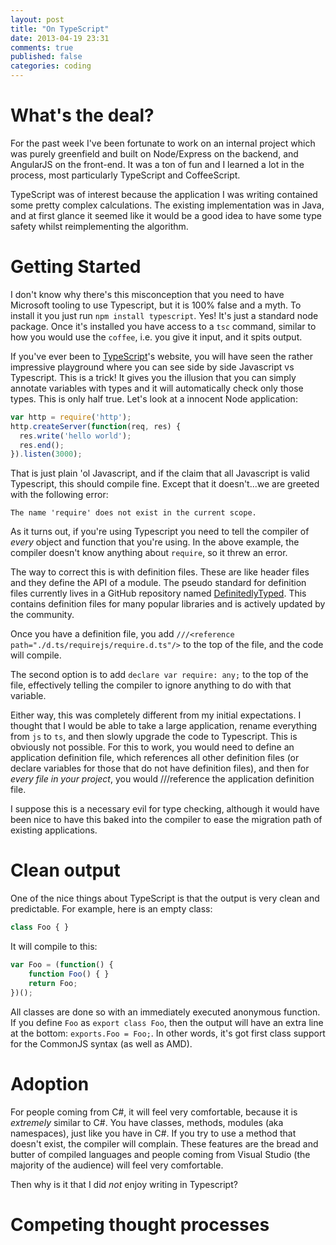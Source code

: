```yaml
---
layout: post
title: "On TypeScript"
date: 2013-04-19 23:31
comments: true
published: false
categories: coding
---
```


# What's the deal?

For the past week I've been fortunate to work on an internal project which was purely greenfield and built on Node/Express on the backend, and AngularJS on the front-end.  It was a ton of fun and I learned a lot in the process, most particularly TypeScript and CoffeeScript.

TypeScript was of interest because the application I was writing contained some pretty complex calculations.  The existing implementation was in Java, and at first glance it seemed like it would be a good idea to have some type safety whilst reimplementing the algorithm.

# Getting Started

I don't know why there's this misconception that you need to have Microsoft tooling to use Typescript, but it is 100% false and a myth.  To install it you just run `npm install typescript`.  Yes!  It's just a standard node package.  Once it's installed you have access to a `tsc` command, similar to how you would use the `coffee`, i.e. you give it input, and it spits output.

If you've ever been to [TypeScript](http://typescriptlang.org)'s website, you will have seen the rather impressive playground where you can see side by side Javascript vs Typescript.  This is a trick!  It gives you the illusion that you can simply annotate variables with types and it will automatically check only those types.  This is only half true.  Let's look at a innocent Node application:

``` javascript
var http = require('http');
http.createServer(function(req, res) {
  res.write('hello world');
  res.end();
}).listen(3000);
```

That is just plain 'ol Javascript, and if the claim that all Javascript is valid Typescript, this should compile fine.  Except that it doesn't...we are greeted with the following error:

```
The name 'require' does not exist in the current scope.
```

As it turns out, if you're using Typescript you need to tell the compiler of _every_ object and function that you're using.  In the above example, the compiler doesn't know anything about `require`, so it threw an error.

The way to correct this is with definition files.  These are like header files and they define the API of a module.  The pseudo standard for definition files currently lives in a GitHub repository named [DefinitedlyTyped](https://github.com/borisyankov/DefinitelyTyped).  This contains definition files for many popular libraries and is actively updated by the community.

Once you have a definition file, you add `///<reference path="./d.ts/requirejs/require.d.ts"/>` to the top of the file, and the code will compile.

The second option is to add `declare var require: any;` to the top of the file, effectively telling the compiler to ignore anything to do with that variable.

Either way, this was completely different from my initial expectations.  I thought that I would be able to take a large application, rename everything from `js` to `ts`, and then slowly upgrade the code to Typescript.  This is obviously not possible.  For this to work, you would need to define an application definition file, which references all other definition files (or declare variables for those that do not have definition files), and then for _every file in your project_, you would ///reference the application definition file.

I suppose this is a necessary evil for type checking, although it would have been nice to have this baked into the compiler to ease the migration path of existing applications.

# Clean output

One of the nice things about TypeScript is that the output is very clean and predictable.  For example, here is an empty class:

``` javascript
class Foo { }
```

It will compile to this:

``` javascript
var Foo = (function() {
    function Foo() { }
    return Foo;
})();
```

All classes are done so with an immediately executed anonymous function.  If you define `Foo` as `export class Foo`, then the output will have an extra line at the bottom: `exports.Foo = Foo;`.  In other words, it's got first class support for the CommonJS syntax (as well as AMD).

# Adoption

For people coming from C#, it will feel very comfortable, because it is _extremely_ similar to C#.  You have classes, methods, modules (aka namespaces), just like you have in C#.  If you try to use a method that doesn't exist, the compiler will complain.  These features are the bread and butter of compiled languages and people coming from Visual Studio (the majority of the audience) will feel very comfortable.

Then why is it that I did _not_ enjoy writing in Typescript?

# Competing thought processes

